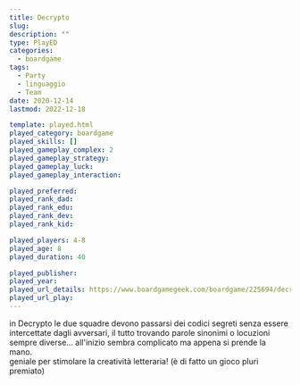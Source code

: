 ```yaml
---
title: Decrypto
slug: 
description: ""
type: PlayED
categories:
  - boardgame
tags:
  - Party
  - linguaggio
  - Team
date: 2020-12-14
lastmod: 2022-12-18

template: played.html
played_category: boardgame
played_skills: []
played_gameplay_complex: 2
played_gameplay_strategy: 
played_gameplay_luck: 
played_gameplay_interaction: 

played_preferred: 
played_rank_dad: 
played_rank_edu: 
played_rank_dev: 
played_rank_kid: 

played_players: 4-8
played_age: 8
played_duration: 40

played_publisher: 
played_year: 
played_url_details: https://www.boardgamegeek.com/boardgame/225694/decrypto
played_url_play: 
---
```


in Decrypto le due squadre devono passarsi dei codici segreti senza essere intercettate dagli avversari, il tutto trovando parole sinonimi o locuzioni sempre diverse... all'inizio sembra complicato ma appena si prende la mano.  
geniale per stimolare la creatività letteraria! (è di fatto un gioco pluri premiato)


